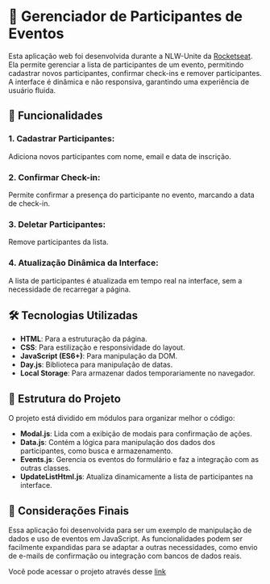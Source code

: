# 📝 Gerenciador de Participantes de Eventos
Esta aplicação web foi desenvolvida durante a NLW-Unite da [Rocketseat](https://www.rocketseat.com.br/?utm_source=google&utm_medium=cpc&utm_campaign=lead&utm_term=perpetuo&utm_content=institucional-lead-home-texto-lead-brandkws-none-none-institucional-none-none-br-google&utm_term=rocketseat&utm_campaign=PROGRAMAS-ALL-BRANDKWS-SEM&utm_source=adwords&utm_medium=cpc&hsa_acc=8545075154&hsa_cam=16048648686&hsa_grp=135825188594&hsa_ad=579096962131&hsa_src=g&hsa_tgt=kwd-679159515078&hsa_kw=rocketseat&hsa_mt=b&hsa_net=adwords&hsa_ver=3&gad_source=1&gclid=CjwKCAjw3624BhBAEiwAkxgTOgXWCaiSUizZ6I1iLCToY1M3Xi-GPzuXIeTOHYl2YlKUvcnOmjmxZxoCrwoQAvD_BwE). Ela permite gerenciar a lista de participantes de um evento, permitindo cadastrar novos participantes, confirmar check-ins e remover participantes. A interface é dinâmica e não responsiva, garantindo uma experiência de usuário fluida.

## 🚀 Funcionalidades
### 1. Cadastrar Participantes: 
Adiciona novos participantes com nome, email e data de inscrição.
### 2. Confirmar Check-in: 
Permite confirmar a presença do participante no evento, marcando a data de check-in.
### 3. Deletar Participantes: 
Remove participantes da lista.
### 4. Atualização Dinâmica da Interface: 
A lista de participantes é atualizada em tempo real na interface, sem a necessidade de recarregar a página.

## 🛠️ Tecnologias Utilizadas
- **HTML**: Para a estruturação da página.
- **CSS**: Para estilização e responsividade do layout.
- **JavaScript (ES6+)**: Para manipulação da DOM.
- **Day.js**: Biblioteca para manipulação de datas.
- **Local Storage**: Para armazenar dados temporariamente no navegador.

## 📁 Estrutura do Projeto
O projeto está dividido em módulos para organizar melhor o código:

- **Modal.js**: Lida com a exibição de modais para confirmação de ações.
- **Data.js**: Contém a lógica para manipulação dos dados dos participantes, como busca e armazenamento.
- **Events.js**: Gerencia os eventos do formulário e faz a integração com as outras classes.
- **UpdateListHtml.js**: Atualiza dinamicamente a lista de participantes na interface.

## 📜 Considerações Finais
Essa aplicação foi desenvolvida para ser um exemplo de manipulação de dados e uso de eventos em JavaScript. As funcionalidades podem ser facilmente expandidas para se adaptar a outras necessidades, como envio de e-mails de confirmação ou integração com bancos de dados reais.

Você pode acessar o projeto através desse [link](https://nlw-unite2.netlify.app/) 